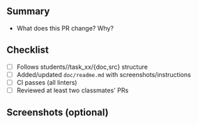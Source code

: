 ## Summary

- What does this PR change? Why?

## Checklist

- [ ] Follows students/<id>/task_xx/{doc,src} structure
- [ ] Added/updated `doc/readme.md` with screenshots/instructions
- [ ] CI passes (all linters)
- [ ] Reviewed at least two classmates' PRs

## Screenshots (optional)

